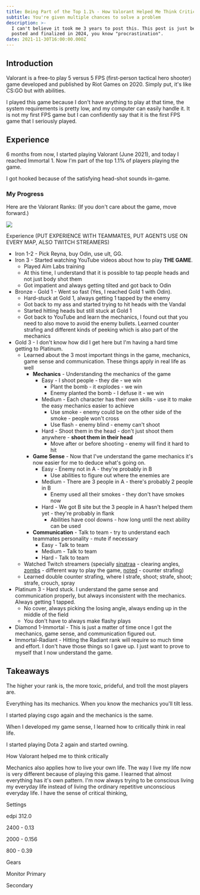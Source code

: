 ```yaml
---
title: Being Part of the Top 1.1% - How Valorant Helped Me Think Critically
subtitle: You're given multiple chances to solve a problem
description: >-
  I can't believe it took me 3 years to post this. This post is just being
  posted and finalized in 2024, you know "procrastination".
date: 2021-11-30T16:00:00.000Z
---
```


## Introduction

Valorant is a free-to play 5 versus 5 FPS (first-person tactical hero shooter) game developed and published by Riot Games on 2020. Simply put, it's like CS:GO but with abilities.

I played this game because I don't have anything to play at that time, the system requirements is pretty low, and my computer can easily handle it. It is not my first FPS game but I can confidently say that it is the first FPS game that I seriously played.

## Experience

6 months from now, I started playing Valorant (June 2021), and today I reached Immortal 1. Now I'm part of the top 1.1% of players playing the game.

I got hooked because of the satisfying head-shot sounds in-game.

### My Progress

Here are the Valorant Ranks: (If you don't care about the game, move forward.)

![](</img/Valorant Ranks.png>)

Experience (PUT EXPERIENCE WITH TEAMMATES, PUT AGENTS USE ON EVERY MAP, ALSO TWITCH STREAMERS)

* Iron 1-2 -  Pick Reyna, buy Odin, use ult, GG.
* Iron 3 - Started watching YouTube videos about how to play **THE GAME**.
  * Played Aim Labs training
  * At this time, I understand that it is possible to tap people heads and not just body shot them
  * Got impatient and always getting tilted and got back to Odin
* Bronze - Gold 1 - Went so fast (Yes, I reached Gold 1 with Odin).
  * Hard-stuck at Gold 1, always getting 1 tapped by the enemy
  * Got back to my ass and started trying to hit heads with the Vandal
  * Started hitting heads but still stuck at Gold 1
  * Got back to YouTube and learn the mechanics, I found out that you need to also move to avoid the enemy bullets. Learned counter strafing and different kinds of peeking which is also part of the mechanics
* Gold 3 - I don't know how did I get here but I'm having a hard time getting to Platinum.
  * Learned about the 3 most important things in the game, mechanics, game sense and communication. These things apply in real life as well
    * **Mechanics** - Understanding the mechanics of the game
      * Easy - I shoot people - they die - we win
        * Plant the bomb - it explodes - we win
        * Enemy planted the bomb - I defuse it - we win
      * Medium - Each character has their own skills - use it to make the easy mechanics easier to achieve
        * Use smoke - enemy could be on the other side of the smoke - people won't cross
        * Use flash - enemy blind - enemy can't shoot
      * Hard - Shoot them in the head - don't just shoot them anywhere - **shoot them in their head**
        * Move after or before shooting - enemy will find it hard to hit
    * **Game Sense** - Now that I've understand the game mechanics it's now easier for me to deduce what's going on.
      * Easy - Enemy not in A - they're probably in B
        * Use abilities to figure out where the enemies are
      * Medium - There are 3 people in A - there's probably 2 people in B
        * Enemy used all their smokes - they don't have smokes now
      * Hard - We got B site but the 3 people in A hasn't helped them yet - they're probably in flank
        * Abilities have cool downs - how long until the next ability can be used
    * **Communication** - Talk to team - try to understand each teammates personality - mute if necessary
      * Easy - Talk to team
      * Medium - Talk to team
      * Hard - Talk to team
  * Watched Twitch streamers (specially [sinatraa](https://www.twitch.tv/sinatraa) - clearing angles, [zombs](https://www.twitch.tv/zombs) - different way to play the game, [noted](https://www.youtube.com/@noted) - counter strafing)
  * Learned double counter strafing, where I strafe, shoot; strafe, shoot; strafe, crouch, spray
* Platinum 3 - Hard stuck. I understand the game sense and communication properly, but always inconsistent with the mechanics. Always getting 1 tapped.
  * No cover, always picking the losing angle, always ending up in the middle of the field
  * You don't have to always make flashy plays
* Diamond 1-Immortal - This is just a matter of time once I got the mechanics, game sense, and communication figured out.
* Immortal-Radiant - Hitting the Radiant rank will require so much time and effort. I don't have those things so I gave up. I just want to prove to myself that I now understand the game.

## Takeaways

The higher your rank is, the more toxic, prideful, and troll the most players are.

Everything has its mechanics. When you know the mechanics you'll tilt less.

I started playing csgo again and the mechanics is the same.

When I developed my game sense, I learned how to critically think in real life.

I started playing Dota 2 again and started owning.

How Valorant helped me to think critically

Mechanics also applies how to live your own life. The way I live my life now is very different because of playing this game. I learned that almost everything has it's own pattern. I'm now always trying to be conscious living my everyday life instead of living the ordinary repetitive unconscious everyday life. I have the sense of critical thinking,

Settings

edpi 312.0

2400 - 0.13

2000 - 0.156

800 - 0.39

Gears

Monitor Primary

Secondary
